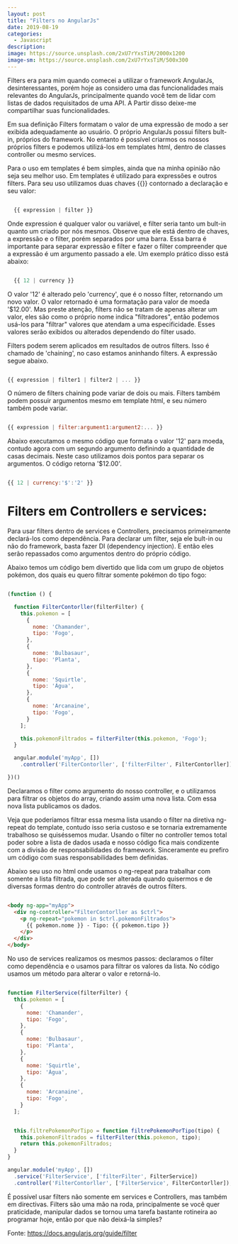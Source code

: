 ```yaml
---
layout: post
title: "Filters no AngularJs"
date: 2019-08-19
categories:
  - Javascript
description:
image: https://source.unsplash.com/2xU7rYxsTiM/2000x1200
image-sm: https://source.unsplash.com/2xU7rYxsTiM/500x300
---
```


Filters era para mim quando comecei a utilizar o framework AngularJs, desinteressantes, porém hoje as considero uma das funcionalidades mais relevantes do AngularJs, principalmente quando você tem de lidar com listas de dados requisitados de uma API. A Partir disso deixe-me compartilhar suas funcionalidades.

Em sua definição Filters formatam o valor de uma expressão de modo a ser exibida adequadamente ao usuário. O próprio AngularJs possui filters bult-in, próprios do framework. No entanto é possível criarmos os nossos próprios filters e podemos utilizá-los em templates html, dentro de classes controller ou mesmo services.

Para o uso em templates é bem simples, ainda que na minha opinião não seja seu melhor uso. Em templates é utilizado para expressões e outros filters. Para seu uso utilizamos duas chaves {{}} contornado a declaração e seu valor:


~~~Javascript

  {{ expression | filter }}

~~~

 Onde expression é qualquer valor ou variável, e filter seria tanto um bult-in quanto um criado por nós mesmos. Observe que ele está dentro de chaves, a expressão e o filter, porém separados por uma barra. Essa barra é importante para separar expressão e filter e fazer o filter compreender que a expressão é um argumento passado a ele. Um exemplo prático disso está abaixo:

 ~~~Javascript

   {{ 12 | currency }}

 ~~~

O valor '12' é alterado pelo 'currency', que é o nosso filter, retornando um novo valor. O valor retornado é uma formatação para valor de moeda '$12.00'. Mas preste atenção, filters não se tratam de apenas alterar um valor, eles são como o próprio nome indica "filtradores", então podemos usá-los para "filtrar" valores que atendam a uma especificidade. Esses valores serão exibidos ou alterados dependendo do filter usado.

Filters podem serem aplicados em resultados de outros filters. Isso é chamado de 'chaining', no caso estamos aninhando filters. A expressão segue abaixo.

 ~~~Javascript

{{ expression | filter1 | filter2 | ... }}

 ~~~

O número de filters chaining pode variar de dois ou mais. Filters também podem possuir argumentos mesmo em template html, e seu número também pode variar.

~~~Javascript

{{ expression | filter:argument1:argument2:... }}

~~~

Abaixo executamos o mesmo código que formata o valor '12' para moeda, contudo agora com um segundo argumento definindo a quantidade de casas decimais. Neste caso utilizamos dois pontos para separar os argumentos. O código retorna '$12.00'.


~~~Javascript

{{ 12 | currency:'$':'2' }}

~~~


# Filters em Controllers e services:
Para usar filters dentro de services e Controllers, precisamos primeiramente declará-los como dependência. Para declarar um filter, seja ele bult-in ou não do framework, basta fazer DI (dependency injection). E então eles serão repassados como argumentos dentro do próprio código.

Abaixo temos um código bem divertido que lida com um grupo de objetos pokémon, dos quais eu quero filtrar somente pokémon do tipo fogo:

~~~Javascript

(function () {

  function FilterContorller(filterFilter) {
    this.pokemon = [
      {
        nome: 'Chamander',
        tipo: 'Fogo',
      },
      {
        nome: 'Bulbasaur',
        tipo: 'Planta',
      },
      {
        nome: 'Squirtle',
        tipo: 'Água',
      },
      {
        nome: 'Arcanaine',
        tipo: 'Fogo',
      }
    ];

    this.pokemonFiltrados = filterFilter(this.pokemon, 'Fogo');
  }

  angular.module('myApp', [])
    .controller('FilterContorller', ['filterFilter', FilterContorller]);

})()

~~~

Declaramos o filter como argumento do nosso controller, e o utilizamos para filtrar os objetos do array, criando assim uma nova lista. Com essa nova lista publicamos os dados.

Veja que poderíamos filtrar essa mesma lista usando o filter na diretiva ng-repeat do template, contudo isso seria custoso e se tornaria extremamente trabalhoso se quiséssemos mudar. Usando o filter no controller temos total poder sobre a lista de dados usada e nosso código fica mais condizente com a divisão de responsabilidades do framework. Sinceramente eu prefiro um código com suas responsabilidades bem definidas.

Abaixo seu uso no html onde usamos o ng-repeat para trabalhar com somente a lista filtrada, que pode ser alterada quando quisermos e de diversas formas dentro do controller através de outros filters.

~~~HTML

<body ng-app="myApp">
  <div ng-controller="FilterContorller as $ctrl">
    <p ng-repeat="pokemon in $ctrl.pokemonFiltrados">
      {{ pokemon.nome }} - Tipo: {{ pokemon.tipo }}
    </p>
  </div>
</body>

~~~

No uso de services realizamos os mesmos passos: declaramos o filter como dependência e o usamos para filtrar os valores da lista. No código usamos um método para alterar o valor e retorná-lo.

~~~Javascript

function FilterService(filterFilter) {
  this.pokemon = [
    {
      nome: 'Chamander',
      tipo: 'Fogo',
    },
    {
      nome: 'Bulbasaur',
      tipo: 'Planta',
    },
    {
      nome: 'Squirtle',
      tipo: 'Água',
    },
    {
      nome: 'Arcanaine',
      tipo: 'Fogo',
    }
  ];


  this.filtrePokemonPorTipo = function filtrePokemonPorTipo(tipo) {
    this.pokemonFiltrados = filterFilter(this.pokemon, tipo);
    return this.pokemonFiltrados;
  }
}

angular.module('myApp', [])
  .service('FilterService', ['filterFilter', FilterService])
  .controller('FilterContorller', ['FilterService', FilterContorller]);

~~~

É possível usar filters não somente em services e Controllers, mas também em directivas.
Filters são uma mão na roda, principalmente se você quer praticidade, manipular dados se tornou uma tarefa bastante rotineira ao programar hoje, então por que não deixá-la simples?

Fonte: https://docs.angularjs.org/guide/filter
